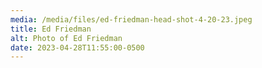 ```yaml
---
media: /media/files/ed-friedman-head-shot-4-20-23.jpeg
title: Ed Friedman
alt: Photo of Ed Friedman
date: 2023-04-28T11:55:00-0500
---
```

